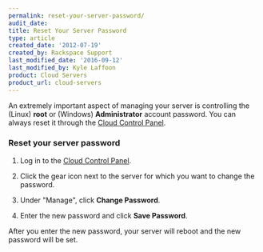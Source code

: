 ```yaml
---
permalink: reset-your-server-password/
audit_date:
title: Reset Your Server Password
type: article
created_date: '2012-07-19'
created_by: Rackspace Support
last_modified_date: '2016-09-12'
last_modified_by: Kyle Laffoon
product: Cloud Servers
product_url: cloud-servers
---
```


An extremely important aspect of managing your server is controlling the
(Linux) **root** or (Windows) **Administrator** account password. You
can always reset it through the [Cloud Control Panel](http://mycloud.rackspace.com).

### Reset your server password

1. Log in to the [Cloud Control Panel](https://mycloud.rackspace.com/).

2. Click the gear icon next to the server for which you want to
change the password.

3. Under "Manage", click **Change Password**.

4. Enter the new password and click **Save Password**.

After you enter the new password, your server will reboot and the new
password will be set.
